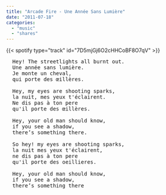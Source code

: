 ```yaml
---
title: "Arcade Fire - Une Année Sans Lumière"
date: "2011-07-18"
categories:
  - "music"
  - "shares"
---
```


{{< spotify type="track" id="7D5mjGj6O2cHHCoBF8O7qV" >}}

<pre>
  Hey! The streetlights all burnt out.
  Une année sans lumière.
  Je monte un cheval,
  qui porte des œillères.

  Hey, my eyes are shooting sparks,
  la nuit, mes yeux t'éclairent.
  Ne dis pas à ton pere
  qu'il porte des œillères.

  Hey, your old man should know,
  if you see a shadow,
  there’s something there.

  So hey! my eyes are shooting sparks,
  la nuit mes yeux t'éclairent,
  ne dis pas à ton pere
  qu'il porte des oeillieres.

  Hey, your old man should know,
  if you see a shadow,
  there’s something there
</pre>
